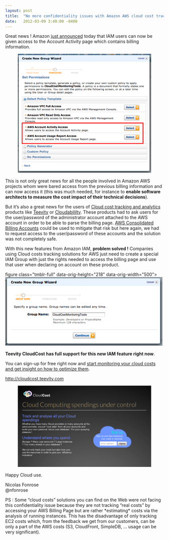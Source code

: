 ```yaml
---
layout: post
title:  "No more confidentiality issues with Amazon AWS cloud cost tracking solutions"
date:   2012-03-09 3:40:00 -0400
---
```

 <p>Great news ! Amazon <a href="http://aws.typepad.com/aws/2012/03/new-iam-feature-control-activity-to-account-and-usage-pages.html?utm_source=feedburner&amp;utm_medium=feed&amp;utm_campaign=Feed%3A+AmazonWebServicesBlog+%28Amazon+Web+Services+Blog%29" title="IAM users can now have access to AWS Account Billing pages" target="_blank">just announced</a> today that IAM users can now be given access to the Account Activity page which contains billing information.</p>
<p><figure class="tmblr-full" data-orig-height="445" data-orig-width="500"><img src="/assets/images/import/19003674956_0.png" data-orig-height="445" data-orig-width="500"/></figure></p>
<p>This is not only great news for all the people involved in Amazon AWS projects whom were bared access from the previous billing information and can now access it (this was much needed, for instance to <strong>enable software architects to measure the cost impact of their technical decisions</strong>).</p>
<div></div>
<p>But it&rsquo;s also a great news for the users of <a href="http://cloudcost.teevity.com" title="Teevity Cloud cost - Tracking and analytics for Cloud spendings" target="_blank">Cloud cost tracking and analytics</a> products like <a href="http://cloudcost.teevity.com" title="Cloud costs tracking for AWS, Google AppEngine, OVH " target="_blank">Teevity</a> or <a href="http://www.cloudabillity.com" target="_blank">Cloudabililty</a>. These products had to ask users for the user/password of the administrator account attached to the AWS account in order to be able to parse the billing page. <a href="http://docs.amazonwebservices.com/AWSConsolidatedBilling/1.0/AWSConsolidatedBillingGuide.html" target="_blank">AWS Consolidated Billing Accounts</a> could be used to mitigate that risk but here again, we had to request access to the user/password of these accounts and the solution was not completely safe.</p>
<p>With this new features from Amazon IAM, <strong>problem solved !</strong> Companies using Cloud costs tracking solutions for AWS just need to create a special IAM Group with just the rights needed to access the billing page and use that user when declaring on account on these product.</p>

<p>figure class="tmblr-full" data-orig-height="218" data-orig-width="500"><img src="/assets/images/import/19003674956_1.png" data-orig-height="218" data-orig-width="500"/></figure></p>
<p><strong>Teevity CloudCost has full support for this new IAM feature right now</strong>.</p>
<p>You can sign-up for free right now and <a href="http://cloudcost.teevity.com" title="Teevity Cloudcost" target="_blank">start monitoring your cloud costs and get insight on how to optimize them</a>.</p>
<p><a href="http://cloudcost.teevity.com" target="_blank">http://cloudcost.teevity.com</a></p>
<p><a href="http://cloudcost.teevity.com" title="Teevity Cloudcost - Cloud costs tracking, analytics and management" target="_blank"><figure class="tmblr-full" data-orig-height="305" data-orig-width="500"><img src="/assets/images/import/19003674956_2.png" data-orig-height="305" data-orig-width="500"/></figure></a></p>
<p>Happy Cloud use.</p>
<p>Nicolas Fonrose<br/>@nfonrose </p>
<p>PS : Some &ldquo;cloud costs&rdquo; solutions you can find on the Web were not facing this confidentiality issue because they are not tracking &ldquo;real costs&rdquo; by accessing your AWS Billing Page but are rather *estimating* costs via the analysis of running instances. This has the disadvantage of only tracking EC2 costs which, from the feedback we get from our customers, can be only a part of the AWS costs (S3, CloudFront, SimpleDB, &hellip; usage can be very significant).</p>
        